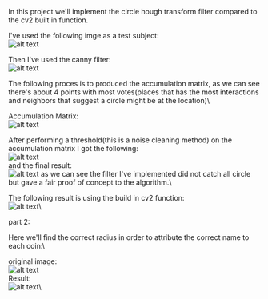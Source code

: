 In this project we'll implement the circle hough transform filter compared to the cv2 built in function.

I've used the following imge as a test subject:\
![alt text](https://github.com/ofhas/Computer-Vision/blob/master/Circle%20Hough%20transform/img1.JPG)

Then I've used the canny filter:\
![alt text](https://github.com/ofhas/Computer-Vision/blob/master/Circle%20Hough%20transform/img2.JPG)

The following proces is to produced the accumulation matrix, as we can see there's about 4 points with most votes(places that has the most interactions and neighbors that suggest a circle might be at the location)\

Accumulation Matrix:\
![alt text](https://github.com/ofhas/Computer-Vision/blob/master/Circle%20Hough%20transform/img10.JPG)

After performing a threshold(this is a noise cleaning method) on the accumulation matrix I got the following:\
![alt text](https://github.com/ofhas/Computer-Vision/blob/master/Circle%20Hough%20transform/img9.JPG)\
and the final result:\
![alt text](https://github.com/ofhas/Computer-Vision/blob/master/Circle%20Hough%20transform/img3.JPG)
as we can see the filter I've implemented did not catch all circle but gave a fair proof of concept to the algorithm.\

The following result is using the build in cv2 function:\
![alt text](https://github.com/ofhas/Computer-Vision/blob/master/Circle%20Hough%20transform/img4.JPG)\

part 2:

Here we'll find the correct radius in order to attribute the correct name to each coin:\

original image:\
![alt text](https://github.com/ofhas/Computer-Vision/blob/master/Circle%20Hough%20transform/img5.JPG)\
Result:\
![alt text](https://github.com/ofhas/Computer-Vision/blob/master/Circle%20Hough%20transform/img6.JPG)\

